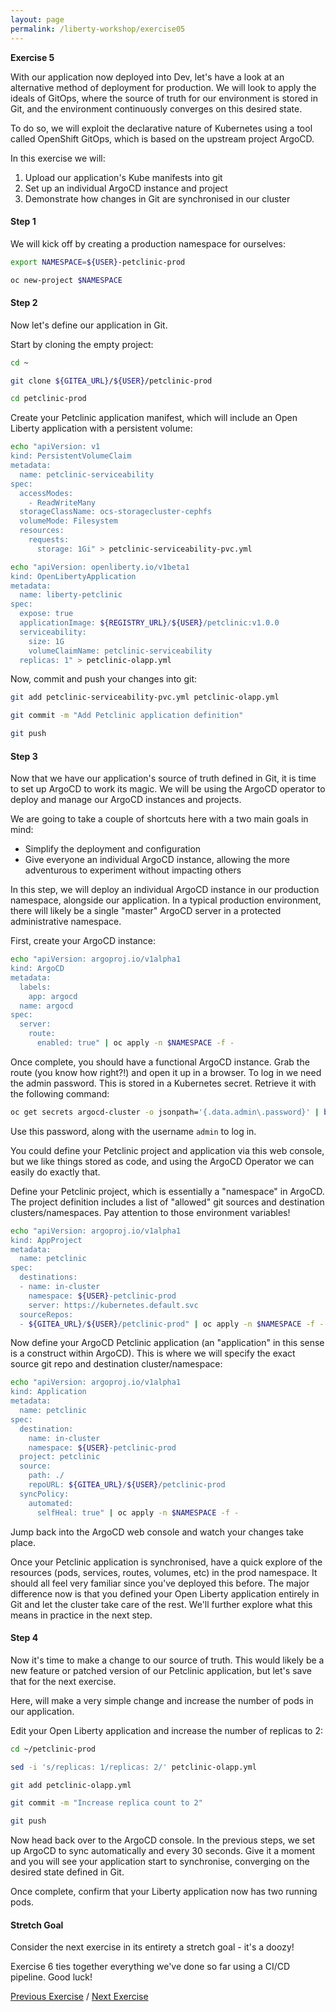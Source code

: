 ```yaml
---
layout: page
permalink: /liberty-workshop/exercise05
---
```

__Exercise 5__

With our application now deployed into Dev, let's have a look at an alternative method of deployment for production. We will look to apply the ideals of GitOps, where the source of truth for our environment is stored in Git, and the environment continuously converges on this desired state.

To do so, we will exploit the declarative nature of Kubernetes using a tool called OpenShift GitOps, which is based on the upstream project ArgoCD.

In this exercise we will:
1. Upload our application's Kube manifests into git
1. Set up an individual ArgoCD instance and project
1. Demonstrate how changes in Git are synchronised in our cluster

#### Step 1
We will kick off by creating a production namespace for ourselves:
```bash
export NAMESPACE=${USER}-petclinic-prod

oc new-project $NAMESPACE
```

#### Step 2
Now let's define our application in Git.

Start by cloning the empty project:
```bash
cd ~

git clone ${GITEA_URL}/${USER}/petclinic-prod

cd petclinic-prod
```

Create your Petclinic application manifest, which will include an Open Liberty application with a persistent volume:
```bash
echo "apiVersion: v1
kind: PersistentVolumeClaim
metadata:
  name: petclinic-serviceability
spec:
  accessModes:
    - ReadWriteMany
  storageClassName: ocs-storagecluster-cephfs
  volumeMode: Filesystem
  resources:
    requests:
      storage: 1Gi" > petclinic-serviceability-pvc.yml

echo "apiVersion: openliberty.io/v1beta1
kind: OpenLibertyApplication
metadata:
  name: liberty-petclinic
spec:
  expose: true
  applicationImage: ${REGISTRY_URL}/${USER}/petclinic:v1.0.0
  serviceability:
    size: 1G
    volumeClaimName: petclinic-serviceability
  replicas: 1" > petclinic-olapp.yml
```

Now, commit and push your changes into git:
```bash
git add petclinic-serviceability-pvc.yml petclinic-olapp.yml

git commit -m "Add Petclinic application definition"

git push
```

#### Step 3
Now that we have our application's source of truth defined in Git, it is time to set up ArgoCD to work its magic. We will be using the ArgoCD operator to deploy and manage our ArgoCD instances and projects.

We are going to take a couple of shortcuts here with a two main goals in mind:
* Simplify the deployment and configuration
* Give everyone an individual ArgoCD instance, allowing the more adventurous to experiment without impacting others

In this step, we will deploy an individual ArgoCD instance in our production namespace, alongside our application. In a typical production environment, there will likely be a single "master" ArgoCD server in a protected administrative namespace.

First, create your ArgoCD instance:
```bash
echo "apiVersion: argoproj.io/v1alpha1
kind: ArgoCD
metadata:
  labels:
    app: argocd
  name: argocd
spec:
  server:
    route:
      enabled: true" | oc apply -n $NAMESPACE -f -
```

Once complete, you should have a functional ArgoCD instance. Grab the route (you know how right?!) and open it up in a browser. To log in we need the admin password. This is stored in a Kubernetes secret. Retrieve it with the following command:
```bash
oc get secrets argocd-cluster -o jsonpath='{.data.admin\.password}' | base64 -d && echo
```

Use this password, along with the username `admin` to log in.

You could define your Petclinic project and application via this web console, but we like things stored as code, and using the ArgoCD Operator we can easily do exactly that.

Define your Petclinic project, which is essentially a "namespace" in ArgoCD. The project definition includes a list of "allowed" git sources and destination clusters/namespaces. Pay attention to those environment variables!
```bash
echo "apiVersion: argoproj.io/v1alpha1
kind: AppProject
metadata:
  name: petclinic
spec:
  destinations:
  - name: in-cluster
    namespace: ${USER}-petclinic-prod
    server: https://kubernetes.default.svc
  sourceRepos:
  - ${GITEA_URL}/${USER}/petclinic-prod" | oc apply -n $NAMESPACE -f -
```

Now define your ArgoCD Petclinic application (an "application" in this sense is a construct within ArgoCD). This is where we will specify the exact source git repo and destination cluster/namespace:
```bash
echo "apiVersion: argoproj.io/v1alpha1
kind: Application
metadata:
  name: petclinic
spec:
  destination:
    name: in-cluster
    namespace: ${USER}-petclinic-prod
  project: petclinic
  source:
    path: ./
    repoURL: ${GITEA_URL}/${USER}/petclinic-prod
  syncPolicy:
    automated:
      selfHeal: true" | oc apply -n $NAMESPACE -f -
```

Jump back into the ArgoCD web console and watch your changes take place.

Once your Petclinic application is synchronised, have a quick explore of the resources (pods, services, routes, volumes, etc) in the prod namespace. It should all feel very familiar since you've deployed this before. The major difference now is that you defined your Open Liberty application entirely in Git and let the cluster take care of the rest. We'll further explore what this means in practice in the next step.

#### Step 4
Now it's time to make a change to our source of truth. This would likely be a new feature or patched version of our Petclinic application, but let's save that for the next exercise.

Here, will make a very simple change and increase the number of pods in our application.

Edit your Open Liberty application and increase the number of replicas to 2:
```bash
cd ~/petclinic-prod

sed -i 's/replicas: 1/replicas: 2/' petclinic-olapp.yml

git add petclinic-olapp.yml

git commit -m "Increase replica count to 2"

git push
```

Now head back over to the ArgoCD console. In the previous steps, we set up ArgoCD to sync automatically and every 30 seconds. Give it a moment and you will see your application start to synchronise, converging on the desired state defined in Git.

Once complete, confirm that your Liberty application now has two running pods.

#### Stretch Goal
Consider the next exercise in its entirety a stretch goal - it's a doozy!

Exercise 6 ties together everything we've done so far using a CI/CD pipeline. Good luck!

[Previous Exercise](exercise04) / [Next Exercise](exercise06)
